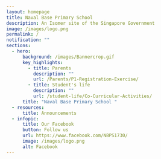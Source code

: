 ```yaml
---
layout: homepage
title: Naval Base Primary School
description: An Isomer site of the Singapore Government
image: /images/logo.png
permalink: /
notification: ""
sections:
  - hero:
      background: /images/Bannercrop.gif
      key_highlights:
        - title: Parents
          description: ""
          url: /Parents/P1-Registration-Exercise/
        - title: Student's life
          description: ""
          url: /student-life/Co-Curricular-Activities/
      title: "Naval Base Primary School "
  - resources:
      title: Announcements
  - infopic:
      title: Our Facebook
      button: Follow us
      url: https://www.facebook.com/NBPS1730/
      image: /images/logo.png
      alt: Facebook
---
```

